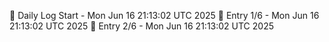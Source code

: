📅 Daily Log Start - Mon Jun 16 21:13:02 UTC 2025
📌 Entry 1/6 - Mon Jun 16 21:13:02 UTC 2025
📌 Entry 2/6 - Mon Jun 16 21:13:02 UTC 2025

